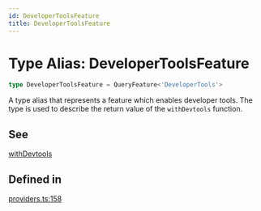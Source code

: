 ```yaml
---
id: DeveloperToolsFeature
title: DeveloperToolsFeature
---
```


# Type Alias: DeveloperToolsFeature

```ts
type DeveloperToolsFeature = QueryFeature<'DeveloperTools'>
```

A type alias that represents a feature which enables developer tools.
The type is used to describe the return value of the `withDevtools` function.

## See

[withDevtools](../functions/withdevtools.md)

## Defined in

[providers.ts:158](https://github.com/TanStack/query/blob/main/packages/angular-query-experimental/src/providers.ts#L158)
